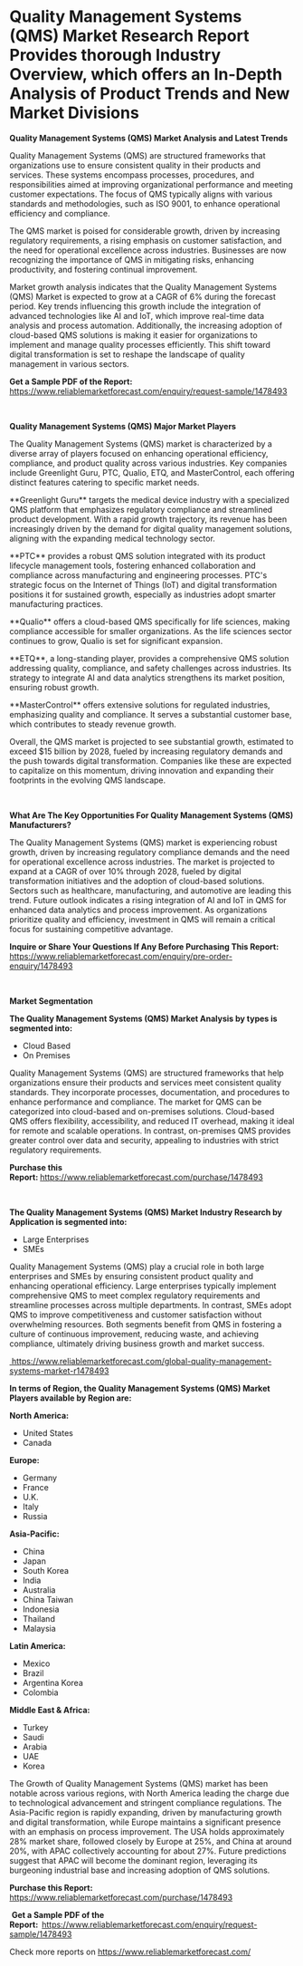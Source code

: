 <p><h1>Quality Management Systems (QMS) Market Research Report Provides thorough Industry Overview, which offers an In-Depth Analysis of Product Trends and New Market Divisions</h1></p><p><strong>Quality Management Systems (QMS) Market Analysis and Latest Trends</strong></p>
<p><p>Quality Management Systems (QMS) are structured frameworks that organizations use to ensure consistent quality in their products and services. These systems encompass processes, procedures, and responsibilities aimed at improving organizational performance and meeting customer expectations. The focus of QMS typically aligns with various standards and methodologies, such as ISO 9001, to enhance operational efficiency and compliance.</p><p>The QMS market is poised for considerable growth, driven by increasing regulatory requirements, a rising emphasis on customer satisfaction, and the need for operational excellence across industries. Businesses are now recognizing the importance of QMS in mitigating risks, enhancing productivity, and fostering continual improvement. </p><p>Market growth analysis indicates that the Quality Management Systems (QMS) Market is expected to grow at a CAGR of 6% during the forecast period. Key trends influencing this growth include the integration of advanced technologies like AI and IoT, which improve real-time data analysis and process automation. Additionally, the increasing adoption of cloud-based QMS solutions is making it easier for organizations to implement and manage quality processes efficiently. This shift toward digital transformation is set to reshape the landscape of quality management in various sectors.</p></p>
<p><strong>Get a Sample PDF of the Report:&nbsp;</strong> <a href="https://www.reliablemarketforecast.com/enquiry/request-sample/1478493?utm_campaign=3386&utm_medium=2&utm_source=Github&utm_content=ia&utm_term=11032025&utm_id=quality-management-systems-qms">https://www.reliablemarketforecast.com/enquiry/request-sample/1478493</a></p>
<p>&nbsp;</p>
<p><strong>Quality Management Systems (QMS) Major Market Players</strong></p>
<p><p>The Quality Management Systems (QMS) market is characterized by a diverse array of players focused on enhancing operational efficiency, compliance, and product quality across various industries. Key companies include Greenlight Guru, PTC, Qualio, ETQ, and MasterControl, each offering distinct features catering to specific market needs.</p><p>**Greenlight Guru** targets the medical device industry with a specialized QMS platform that emphasizes regulatory compliance and streamlined product development. With a rapid growth trajectory, its revenue has been increasingly driven by the demand for digital quality management solutions, aligning with the expanding medical technology sector.</p><p>**PTC** provides a robust QMS solution integrated with its product lifecycle management tools, fostering enhanced collaboration and compliance across manufacturing and engineering processes. PTC's strategic focus on the Internet of Things (IoT) and digital transformation positions it for sustained growth, especially as industries adopt smarter manufacturing practices.</p><p>**Qualio** offers a cloud-based QMS specifically for life sciences, making compliance accessible for smaller organizations. As the life sciences sector continues to grow, Qualio is set for significant expansion. </p><p>**ETQ**, a long-standing player, provides a comprehensive QMS solution addressing quality, compliance, and safety challenges across industries. Its strategy to integrate AI and data analytics strengthens its market position, ensuring robust growth.</p><p>**MasterControl** offers extensive solutions for regulated industries, emphasizing quality and compliance. It serves a substantial customer base, which contributes to steady revenue growth.</p><p>Overall, the QMS market is projected to see substantial growth, estimated to exceed $15 billion by 2028, fueled by increasing regulatory demands and the push towards digital transformation. Companies like these are expected to capitalize on this momentum, driving innovation and expanding their footprints in the evolving QMS landscape.</p></p>
<p>&nbsp;</p>
<p><strong>What Are The Key Opportunities For Quality Management Systems (QMS) Manufacturers?</strong></p>
<p><p>The Quality Management Systems (QMS) market is experiencing robust growth, driven by increasing regulatory compliance demands and the need for operational excellence across industries. The market is projected to expand at a CAGR of over 10% through 2028, fueled by digital transformation initiatives and the adoption of cloud-based solutions. Sectors such as healthcare, manufacturing, and automotive are leading this trend. Future outlook indicates a rising integration of AI and IoT in QMS for enhanced data analytics and process improvement. As organizations prioritize quality and efficiency, investment in QMS will remain a critical focus for sustaining competitive advantage.</p></p>
<p><strong>Inquire or Share Your Questions If Any Before Purchasing This Report:</strong> <a href="https://www.reliablemarketforecast.com/enquiry/pre-order-enquiry/1478493?utm_campaign=3386&utm_medium=2&utm_source=Github&utm_content=ia&utm_term=11032025&utm_id=quality-management-systems-qms">https://www.reliablemarketforecast.com/enquiry/pre-order-enquiry/1478493</a></p>
<p>&nbsp;</p>
<p><strong>Market Segmentation</strong></p>
<p><strong>The Quality Management Systems (QMS) Market Analysis by types is segmented into:</strong></p>
<p><ul><li>Cloud Based</li><li>On Premises</li></ul></p>
<p><p>Quality Management Systems (QMS) are structured frameworks that help organizations ensure their products and services meet consistent quality standards. They incorporate processes, documentation, and procedures to enhance performance and compliance. The market for QMS can be categorized into cloud-based and on-premises solutions. Cloud-based QMS offers flexibility, accessibility, and reduced IT overhead, making it ideal for remote and scalable operations. In contrast, on-premises QMS provides greater control over data and security, appealing to industries with strict regulatory requirements.</p></p>
<p><strong>Purchase this Report:&nbsp;</strong><a href="https://www.reliablemarketforecast.com/purchase/1478493?utm_campaign=3386&utm_medium=2&utm_source=Github&utm_content=ia&utm_term=11032025&utm_id=quality-management-systems-qms">https://www.reliablemarketforecast.com/purchase/1478493</a></p>
<p>&nbsp;</p>
<p><strong>The Quality Management Systems (QMS) Market Industry Research by Application is segmented into:</strong></p>
<p><ul><li>Large Enterprises</li><li>SMEs</li></ul></p>
<p><p>Quality Management Systems (QMS) play a crucial role in both large enterprises and SMEs by ensuring consistent product quality and enhancing operational efficiency. Large enterprises typically implement comprehensive QMS to meet complex regulatory requirements and streamline processes across multiple departments. In contrast, SMEs adopt QMS to improve competitiveness and customer satisfaction without overwhelming resources. Both segments benefit from QMS in fostering a culture of continuous improvement, reducing waste, and achieving compliance, ultimately driving business growth and market success.</p></p>
<p><a href="https://www.reliablemarketforecast.com/global-quality-management-systems-market-r1478493?utm_campaign=3386&utm_medium=2&utm_source=Github&utm_content=ia&utm_term=11032025&utm_id=quality-management-systems-qms">&nbsp;https://www.reliablemarketforecast.com/global-quality-management-systems-market-r1478493</a></p>
<p><strong>In terms of Region, the Quality Management Systems (QMS) Market Players available by Region are:</strong></p>
<p>
    <p> <strong> North America: </strong>
        <ul>
            <li>United States</li>
            <li>Canada</li>
        </ul>
        </p> 
    <p> <strong> Europe: </strong>
        <ul>
            <li>Germany</li>
            <li>France</li>
            <li>U.K.</li>
            <li>Italy</li>
            <li>Russia</li>
        </ul>
        </p> 
    <p> <strong> Asia-Pacific: </strong>
        <ul>
            <li>China</li>
            <li>Japan</li>
            <li>South Korea</li>
            <li>India</li>
            <li>Australia</li>
            <li>China Taiwan</li>
            <li>Indonesia</li>
            <li>Thailand</li>
            <li>Malaysia</li>
        </ul>
        </p> 
    <p> <strong> Latin America: </strong>
        <ul>
            <li>Mexico</li>
            <li>Brazil</li>
            <li>Argentina Korea</li>
            <li>Colombia</li>
        </ul>
        </p> 
    <p> <strong> Middle East & Africa: </strong>
        <ul>
            <li>Turkey</li>
            <li>Saudi</li>
            <li>Arabia</li>
            <li>UAE</li>
            <li>Korea</li>
        </ul>
    </p>
    </p>
<p><p>The Growth of Quality Management Systems (QMS) market has been notable across various regions, with North America leading the charge due to technological advancement and stringent compliance regulations. The Asia-Pacific region is rapidly expanding, driven by manufacturing growth and digital transformation, while Europe maintains a significant presence with an emphasis on process improvement. The USA holds approximately 28% market share, followed closely by Europe at 25%, and China at around 20%, with APAC collectively accounting for about 27%. Future predictions suggest that APAC will become the dominant region, leveraging its burgeoning industrial base and increasing adoption of QMS solutions.</p></p>
<p><strong>Purchase this Report: </strong><a href="https://www.reliablemarketforecast.com/purchase/1478493?utm_campaign=3386&utm_medium=2&utm_source=Github&utm_content=ia&utm_term=11032025&utm_id=quality-management-systems-qms">https://www.reliablemarketforecast.com/purchase/1478493</a></p>
<p>&nbsp;<strong>Get a Sample PDF of the Report:&nbsp;&nbsp;</strong><a href="https://www.reliablemarketforecast.com/enquiry/request-sample/1478493?utm_campaign=3386&utm_medium=2&utm_source=Github&utm_content=ia&utm_term=11032025&utm_id=quality-management-systems-qms">https://www.reliablemarketforecast.com/enquiry/request-sample/1478493</a></p>
<p><strong></strong></p>
<p>Check more reports on <a href="https://www.reliablemarketforecast.com/?utm_campaign=3386&utm_medium=2&utm_source=Github&utm_content=ia&utm_term=11032025&utm_id=quality-management-systems-qms">https://www.reliablemarketforecast.com/</a></p>